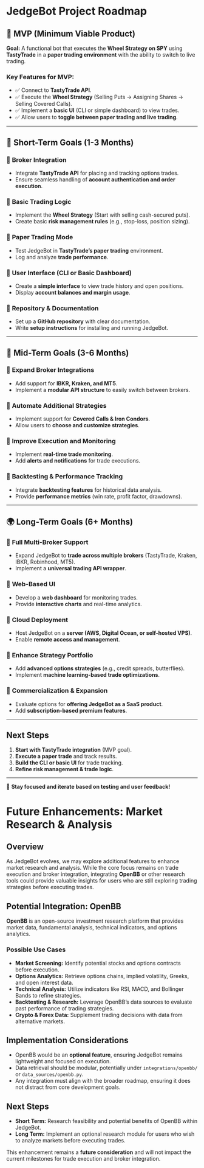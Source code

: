 # JedgeBot Project Roadmap

## 🎯 MVP (Minimum Viable Product)
**Goal:** A functional bot that executes the **Wheel Strategy on SPY** using **TastyTrade** in a **paper trading environment** with the ability to switch to live trading.

### **Key Features for MVP:**
- ✅ Connect to **TastyTrade API**.
- ✅ Execute the **Wheel Strategy** (Selling Puts → Assigning Shares → Selling Covered Calls).
- ✅ Implement a **basic UI** (CLI or simple dashboard) to view trades.
- ✅ Allow users to **toggle between paper trading and live trading**.

---

## **📌 Short-Term Goals (1-3 Months)**
### 🔹 **Broker Integration**
- Integrate **TastyTrade API** for placing and tracking options trades.
- Ensure seamless handling of **account authentication and order execution**.

### 🔹 **Basic Trading Logic**
- Implement the **Wheel Strategy** (Start with selling cash-secured puts).
- Create basic **risk management rules** (e.g., stop-loss, position sizing).

### 🔹 **Paper Trading Mode**
- Test JedgeBot in **TastyTrade’s paper trading** environment.
- Log and analyze **trade performance**.

### 🔹 **User Interface (CLI or Basic Dashboard)**
- Create a **simple interface** to view trade history and open positions.
- Display **account balances and margin usage**.

### 🔹 **Repository & Documentation**
- Set up a **GitHub repository** with clear documentation.
- Write **setup instructions** for installing and running JedgeBot.

---

## **🚀 Mid-Term Goals (3-6 Months)**
### 🔹 **Expand Broker Integrations**
- Add support for **IBKR, Kraken, and MT5**.
- Implement a **modular API structure** to easily switch between brokers.

### 🔹 **Automate Additional Strategies**
- Implement support for **Covered Calls & Iron Condors**.
- Allow users to **choose and customize strategies**.

### 🔹 **Improve Execution and Monitoring**
- Implement **real-time trade monitoring**.
- Add **alerts and notifications** for trade executions.

### 🔹 **Backtesting & Performance Tracking**
- Integrate **backtesting features** for historical data analysis.
- Provide **performance metrics** (win rate, profit factor, drawdowns).

---

## **🌍 Long-Term Goals (6+ Months)**
### 🔹 **Full Multi-Broker Support**
- Expand JedgeBot to **trade across multiple brokers** (TastyTrade, Kraken, IBKR, Robinhood, MT5).
- Implement a **universal trading API wrapper**.

### 🔹 **Web-Based UI**
- Develop a **web dashboard** for monitoring trades.
- Provide **interactive charts** and real-time analytics.

### 🔹 **Cloud Deployment**
- Host JedgeBot on a **server (AWS, Digital Ocean, or self-hosted VPS)**.
- Enable **remote access and management**.

### 🔹 **Enhance Strategy Portfolio**
- Add **advanced options strategies** (e.g., credit spreads, butterflies).
- Implement **machine learning-based trade optimizations**.

### 🔹 **Commercialization & Expansion**
- Evaluate options for **offering JedgeBot as a SaaS product**.
- Add **subscription-based premium features**.

---

## **Next Steps**
1. **Start with TastyTrade integration** (MVP goal).
2. **Execute a paper trade** and track results.
3. **Build the CLI or basic UI** for trade tracking.
4. **Refine risk management & trade logic**.

---

🚀 **Stay focused and iterate based on testing and user feedback!**

# Future Enhancements: Market Research & Analysis

## Overview
As JedgeBot evolves, we may explore additional features to enhance market research and analysis. While the core focus remains on trade execution and broker integration, integrating **OpenBB** or other research tools could provide valuable insights for users who are still exploring trading strategies before executing trades.

## Potential Integration: OpenBB
**OpenBB** is an open-source investment research platform that provides market data, fundamental analysis, technical indicators, and options analytics.

### Possible Use Cases
- **Market Screening:** Identify potential stocks and options contracts before execution.
- **Options Analytics:** Retrieve options chains, implied volatility, Greeks, and open interest data.
- **Technical Analysis:** Utilize indicators like RSI, MACD, and Bollinger Bands to refine strategies.
- **Backtesting & Research:** Leverage OpenBB’s data sources to evaluate past performance of trading strategies.
- **Crypto & Forex Data:** Supplement trading decisions with data from alternative markets.

## Implementation Considerations
- OpenBB would be an **optional feature**, ensuring JedgeBot remains lightweight and focused on execution.
- Data retrieval should be modular, potentially under `integrations/openbb/` or `data_sources/openbb.py`.
- Any integration must align with the broader roadmap, ensuring it does not distract from core development goals.

## Next Steps
- **Short Term:** Research feasibility and potential benefits of OpenBB within JedgeBot.
- **Long Term:** Implement an optional research module for users who wish to analyze markets before executing trades.

This enhancement remains a **future consideration** and will not impact the current milestones for trade execution and broker integration.
